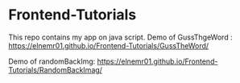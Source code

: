 # Frontend-Tutorials

This repo contains my app on java script.
Demo of GussThgeWord : https://elnemr01.github.io/Frontend-Tutorials/GussTheWord/

Demo of randomBackImg: https://elnemr01.github.io/Frontend-Tutorials/RandomBackImag/
